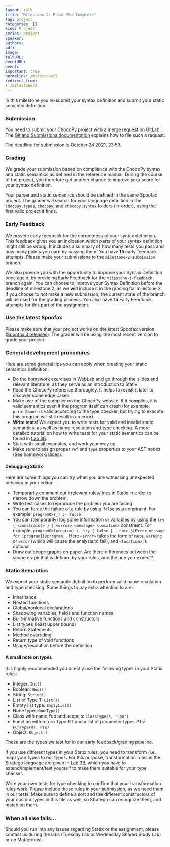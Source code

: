 ```yaml
---
layout: talk
title: "Milestone 2: Front-End Complete"
tag: project
categories: []
kind: Project
series: project
speaker:
authors:
pdf:
image:
talkURL:
eventURL:
event:
important: true
permalink: /milestone/2
redirect_from:
- /milestone/2
---
```


In this milestone you re-submit your syntax definition and submit your static semantic definition.

### Submission

You need to submit your ChocoPy project with a merge request on GitLab.
The [Git and Submissions documentation]({{site.baseurl}}/lab/1d) explains how to file such a request.

The deadline for submission is October 24 2021, 23:59.

### Grading

We grade your submission based on compliance with the ChocoPy syntax and static semantics as defined in the reference manual. During the course of the project, you therefore get another chance to improve your score for your syntax definition.

Your parser and static semantics should be defined in the same Spoofax project. The grader will search for your language definition in the `chocopy.types`, `chocopy`, and `chocopy.syntax` folders (in-order), using the first valid project it finds.

### Early Feedback

We provide early feedback for the correctness of your syntax definition.
This feedback gives you an indication which parts of your syntax definition might still be wrong.
It includes a summary of how many tests you pass and how many points you earn by passing them.
You have **15** early feedback attempts. Please make your submissions to the `milestone-2-submission` branch.

We also provide you with the opportunity to improve your Syntax Definition once again, by providing Early Feedback for the `milestone-1-feedback` branch again. You can choose to improve your Syntax Definition before the deadline of milestone 2, as we **will** include it in the grading for milestone 2. If you choose to not make a new submission, the current state of the branch will be used for the grading process. You also have **15** Early Feedback attempts for this part of the assignment.

### Use the latest Spoofax

Please make sure that your project works on the latest Spoofax version ([Spoofax 3 releases](https://www.spoofax.dev/spoofax-pie/develop/release/download/)). The grader will be using the most recent version to grade your project.

### General development procedures

Here are some general tips you can apply when creating your static semantics definition:

* Do the homework exercises in WebLab and go through the slides and relevant literature, as they serve as an introduction to Statix.
* Read the ChocoPy reference thoroughly. It helps to revisit it later to discover some edge cases.
* Make use of the compiler on the ChocoPy website. If it compiles, it is valid semantics even if the program itself can crash (for example: `print(None)` is valid according to the type checker, but trying to execute this program will still result in an error).
* **Write tests!** We expect you to write tests for valid and invalid static semantics, as well as name resolution and type checking. A more detailed tutorial on how to write tests for your static semantics can be found in [Lab 3B]({{site.baseurl}}/lab/3b/).
* Start with small examples, and work your way up.
* Make sure to assign proper `ref` and `type` properties to your AST nodes (See homework/slides).

#### Debugging Statix

Here are some things you can try when you are witnessing unexpected behavior in your editor:

* Temporarily comment out irrelevant rules/lines in Statix in order to narrow down the problem.
* Write test cases to reproduce the problem you are facing
* You can force the failure of a rule by using `false` as a constraint. For example: `programOk(_) :- false.`
* You can (temporarily) log some information or variables by using the `try { <constraint> } | <error> <message> <location>` constraint. For example: `programOk(program) :- try { false } | note $[Error message for [program]]@program.` . Here `<error>` takes the form of `note`, `warning` or `error` (which will cause the analysis to fail), and `<location>` is optional.
* Draw out scope graphs on paper. Are there differences between the scope graph that is defined by your rules, and the one you expect?

### Static Semantics

We expect your static semantic definition to perform valid name resolution and type checking. Some things to pay extra attention to are:

* Inheritance
* Nested functions
* Global/nonlocal declarations
* Shadowing variables, fields and function names
* Built-in/native functions and constructors
* List types (least upper bound)
* Return Statements
* Method overriding
* Return type of void functions
* Usage/resolution before the definition

#### A small note on types

It is highly recommended you directly use the following types in your Statix rules:

- Integer: `Int()`
- Boolean: `Bool()`
- String: `String()`
- List of Type T: `List(T)`
- Empty list type: `EmptyList()`
- None type: `NoneType()`
- Class with name Foo and scope s: `ClassType(s, "Foo")`
- Function with return Type RT and a list of parameter types PTs: `FunType(RT, PTs)`
- Object: `Object()`

These are the types we test for in our early feedback/grading pipeline.

If you use different types in your Statix rules, you need to transform (i.e. map) your types to our types. For this purpose, transformation rules in the Stratego language are given in [Lab 3B]({{site.baseurl}}/lab/3b/), which you have to extend/implement/test yourself to make them suitable for your type checker.

Write your own tests for type checking to confirm that your transformation rules work. Please include these rules in your submission, as we need them in our tests. Make sure to define a sort and the different constructors of your custom types in this file as well, so Stratego can recognize them, and match on them.

### When all else fails...

Should you run into any issues regarding Statix or the assignment, please contact us during the labs (Tuesday Lab or Wednesday Shared Study Lab) or on Mattermost.
